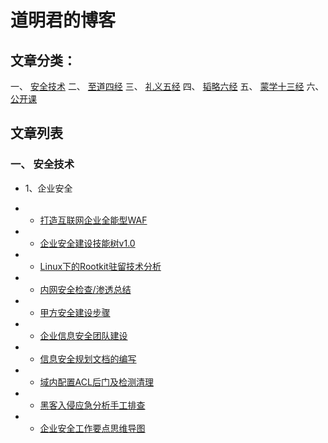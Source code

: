 # 道明君的博客

## 文章分类：

一、 [安全技术](https://github.com/DaoMingJun/blog/projects/7)
二、 [至道四经](https://github.com/DaoMingJun/blog/projects/2)
三、 [礼义五经](https://github.com/DaoMingJun/blog/projects/4)
四、 [韬略六经](https://github.com/DaoMingJun/blog/projects/3)
五、 [蒙学十三经](https://github.com/DaoMingJun/blog/projects/2)
六、 [公开课](https://github.com/DaoMingJun/blog/projects/6)

## 文章列表
### 一、 安全技术
* 1、企业安全
 
* * [打造互联网企业全能型WAF](https://github.com/DaoMingJun/blog/issues/20)
 
* * [企业安全建设技能树v1.0](https://github.com/DaoMingJun/blog/issues/16)
 
* * [Linux下的Rootkit驻留技术分析](https://github.com/DaoMingJun/blog/issues/17)
 
* * [内网安全检查/渗透总结](https://github.com/DaoMingJun/blog/issues/11)
 
* * [甲方安全建设步骤](https://github.com/DaoMingJun/blog/issues/14)
 
* * [企业信息安全团队建设](https://github.com/DaoMingJun/blog/issues/10)
 
* * [信息安全规划文档的编写](https://github.com/DaoMingJun/blog/issues/12)

* * [域内配置ACL后门及检测清理](https://github.com/DaoMingJun/blog/issues/21)

* * [黑客入侵应急分析手工排查](https://github.com/DaoMingJun/blog/issues/15)

* * [企业安全工作要点思维导图](https://github.com/DaoMingJun/blog/issues/13)

